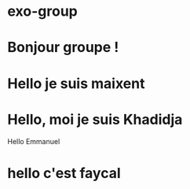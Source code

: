 # exo-group
# Bonjour groupe ! 

# Hello je suis maixent

# Hello, moi je suis Khadidja

Hello Emmanuel

# hello c'est faycal

